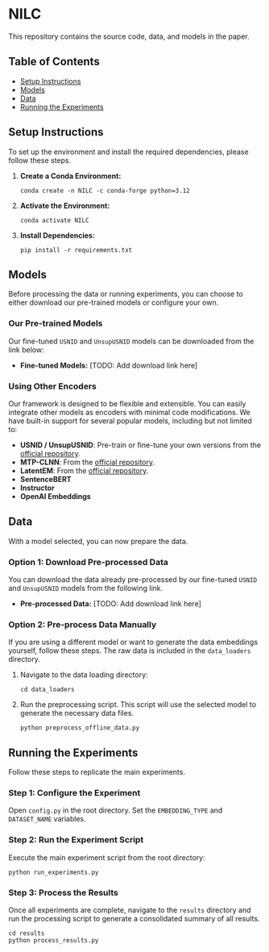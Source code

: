 # NILC

This repository contains the source code, data, and models in the paper. 

## Table of Contents

- [Setup Instructions](#setup-instructions)
- [Models](#models)
- [Data](#data)
- [Running the Experiments](#running-the-experiments)

## Setup Instructions

To set up the environment and install the required dependencies, please follow these steps.

1. **Create a Conda Environment:**

   ```
   conda create -n NILC -c conda-forge python=3.12
   ```

2. **Activate the Environment:**

   ```
   conda activate NILC
   ```

3. **Install Dependencies:**

   ```
   pip install -r requirements.txt
   ```

## Models

Before processing the data or running experiments, you can choose to either download our pre-trained models or configure your own.

### Our Pre-trained Models

Our fine-tuned `USNID` and `UnsupUSNID` models can be downloaded from the link below:

- **Fine-tuned Models:** [TODO: Add download link here]

### Using Other Encoders

Our framework is designed to be flexible and extensible. You can easily integrate other models as encoders with minimal code modifications. We have built-in support for several popular models, including but not limited to:

- **USNID / UnsupUSNID**: Pre-train or fine-tune your own versions from the [official repository](https://github.com/thuiar/TEXTOIR).
- **MTP-CLNN**: From the [official repository](https://github.com/fanolabs/NID_ACLARR2022).
- **LatentEM**: From the [official repository](https://github.com/zyh190507/Probabilistic-discovery-new-intents).
- **SentenceBERT**
- **Instructor**
- **OpenAI Embeddings**

## Data

With a model selected, you can now prepare the data.

### Option 1: Download Pre-processed Data

You can download the data already pre-processed by our fine-tuned `USNID` and `UnsupUSNID` models from the following link.

- **Pre-processed Data:** [TODO: Add download link here]

### Option 2: Pre-process Data Manually

If you are using a different model or want to generate the data embeddings yourself, follow these steps. The raw data is included in the `data_loaders` directory.

1. Navigate to the data loading directory:

   ```
   cd data_loaders
   ```

2. Run the preprocessing script. This script will use the selected model to generate the necessary data files.

   ```
   python preprocess_offline_data.py
   ```

## Running the Experiments

Follow these steps to replicate the main experiments.

### Step 1: Configure the Experiment

Open `config.py` in the root directory. Set the `EMBEDDING_TYPE` and `DATASET_NAME` variables.

### Step 2: Run the Experiment Script

Execute the main experiment script from the root directory:

```
python run_experiments.py
```

### Step 3: Process the Results

Once all experiments are complete, navigate to the `results` directory and run the processing script to generate a consolidated summary of all results.

```
cd results
python process_results.py
```
